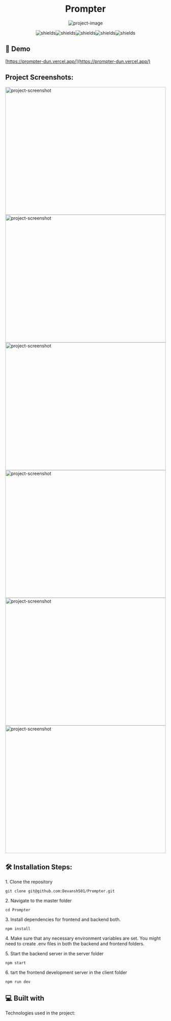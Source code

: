 <h1 align="center" id="title">Prompter</h1>

<p align="center"><img src="https://socialify.git.ci/Devansh501/Prompter/image?description=1&amp;descriptionEditable=MERN%20stack%20project%20which%20helps%20to%20create%2C%20edit%2C%20delete%2C%20search%2C%20and%20like%20A.I.%20prompts%20with%20ease.&amp;name=1&amp;owner=1&amp;pattern=Solid&amp;theme=Dark" alt="project-image"></p>

<p align="center"><img src="https://img.shields.io/badge/ReactJs-087EA4" alt="shields"><img src="https://img.shields.io/badge/JavaScript-F7DE1F" alt="shields"><img src="https://img.shields.io/badge/ExpressJs-000" alt="shields"><img src="https://img.shields.io/badge/NodeJs-87CF30" alt="shields"><img src="https://img.shields.io/badge/MongoDb-419533" alt="shields"></p>

<h2>🚀 Demo</h2>

[https://prompter-dun.vercel.app/](https://prompter-dun.vercel.app/)

<h2>Project Screenshots:</h2>

<img src="https://github.com/Devansh501/Prompter/assets/81950589/46172409-a692-4a61-bb8e-40517e102f4a" alt="project-screenshot" width="100%" height="400/">

<img src="https://github.com/Devansh501/Prompter/assets/81950589/1a14f5c1-ad2a-45b4-8891-b37b60548356" alt="project-screenshot" width="100%" height="400/">

<img src="https://github.com/Devansh501/Prompter/assets/81950589/27d11fc0-a6db-43ba-8ddb-df33f6f5c7d1" alt="project-screenshot" width="100%" height="400/">

<img src="https://github.com/Devansh501/Prompter/assets/81950589/b846c027-3a07-4d5d-aaf5-8c44ba651714" alt="project-screenshot" width="100%" height="400/">

<img src="https://github.com/Devansh501/Prompter/assets/81950589/e67ca27b-3cbe-4dec-904d-578b61bfacd7" alt="project-screenshot" width="100%" height="400/">

<img src="https://github.com/Devansh501/Prompter/assets/81950589/c107b685-9a53-4ec5-a062-770216e4095b" alt="project-screenshot" width="100%" height="400/">

<h2>🛠️ Installation Steps:</h2>

<p>1. Clone the repository</p>

```
git clone git@github.com:Devansh501/Prompter.git
```

<p>2. Navigate to the master folder</p>

```
cd Prompter
```

<p>3. Install dependencies for frontend and backend both.</p>

```
npm install
```

<p>4. Make sure that any necessary environment variables are set. You might need to create .env files in both the backend and frontend folders.</p>

<p>5. Start the backend server in the server folder</p>

```
npm start
```

<p>6. tart the frontend development server in the client folder</p>

```
npm run dev
```

  
  
<h2>💻 Built with</h2>

Technologies used in the project:
